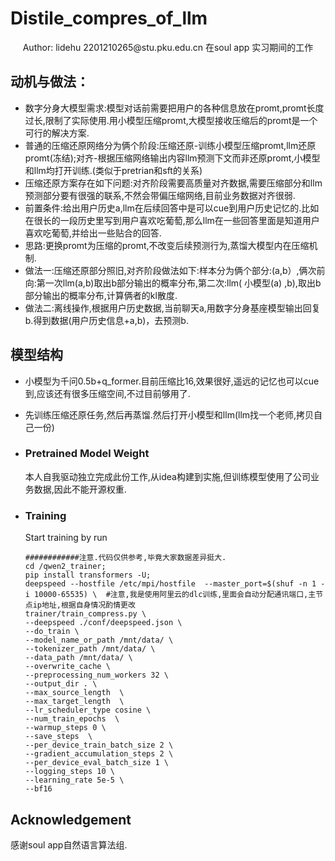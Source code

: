 # Distile_compres_of_llm
<div align="center">
Author: lidehu 2201210265@stu.pku.edu.cn
    在soul app 实习期间的工作
</div>

## 动机与做法： 
- 数字分身大模型需求:模型对话前需要把用户的各种信息放在promt,promt长度过长,限制了实际使用.用小模型压缩promt,大模型接收压缩后的promt是一个可行的解决方案.
- 普通的压缩还原网络分为俩个阶段:压缩还原-训练小模型压缩promt,llm还原promt(冻结);对齐-根据压缩网络输出内容llm预测下文而非还原promt,小模型和llm均打开训练.(类似于pretrian和sft的关系)
- 压缩还原方案存在如下问题:对齐阶段需要高质量对齐数据,需要压缩部分和llm预测部分要有很强的联系,不然会带偏压缩网络,目前业务数据对齐很弱.
- 前置条件:给出用户历史a,llm在后续回答中是可以cue到用户历史记忆的.比如在很长的一段历史里写到用户喜欢吃葡萄,那么llm在一些回答里面是知道用户喜欢吃葡萄,并给出一些贴合的回答.
- 思路:更换promt为压缩的promt,不改变后续预测行为,蒸馏大模型内在压缩机制.
- 做法一:压缩还原部分照旧,对齐阶段做法如下:样本分为俩个部分:(a,b）,俩次前向:第一次llm(a,b)取出b部分输出的概率分布,第二次:llm( 小模型(a) ,b),取出b部分输出的概率分布,计算俩者的kl散度.
- 做法二:离线操作,根据用户历史数据,当前聊天a,用数字分身基座模型输出回复b.得到数据(用户历史信息+a,b)，去预测b.

## 模型结构
- 小模型为千问0.5b+q_former.目前压缩比16,效果很好,遥远的记忆也可以cue到,应该还有很多压缩空间,不过目前够用了.
- 先训练压缩还原任务,然后再蒸馏.然后打开小模型和llm(llm找一个老师,拷贝自己一份)
  

- ### Pretrained Model Weight
  本人自我驱动独立完成此份工作,从idea构建到实施,但训练模型使用了公司业务数据,因此不能开源权重.
- ### Training

    Start training by run
    ```
    ############注意.代码仅供参考,毕竟大家数据差异挺大.
    cd /qwen2_trainer;
    pip install transformers -U;
    deepspeed --hostfile /etc/mpi/hostfile  --master_port=$(shuf -n 1 -i 10000-65535) \  #注意,我是使用阿里云的dlc训练,里面会自动分配通讯端口,主节点ip地址,根据自身情况酌情更改
    trainer/train_compress.py \
    --deepspeed ./conf/deepspeed.json \
    --do_train \
    --model_name_or_path /mnt/data/ \
    --tokenizer_path /mnt/data/ \
    --data_path /mnt/data/ \
    --overwrite_cache \
    --preprocessing_num_workers 32 \
    --output_dir . \
    --max_source_length  \
    --max_target_length  \
    --lr_scheduler_type cosine \
    --num_train_epochs  \
    --warmup_steps 0 \
    --save_steps  \
    --per_device_train_batch_size 2 \
    --gradient_accumulation_steps 2 \
    --per_device_eval_batch_size 1 \
    --logging_steps 10 \
    --learning_rate 5e-5 \
    --bf16
    ```

## Acknowledgement

感谢soul app自然语言算法组.

